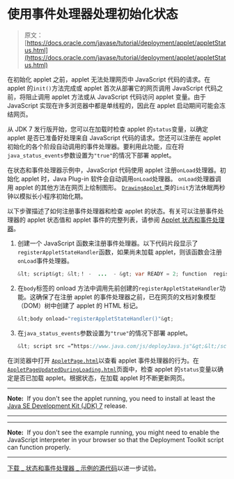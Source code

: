 # 使用事件处理器处理初始化状态

> 原文： [https://docs.oracle.com/javase/tutorial/deployment/applet/appletStatus.html](https://docs.oracle.com/javase/tutorial/deployment/applet/appletStatus.html)

在初始化 applet 之前，applet 无法处理网页中 JavaScript 代码的请求。在 applet 的`init()`方法完成或 applet 首次从部署它的网页调用 JavaScript 代码之前，将阻止调用 applet 方法或从 JavaScript 代码访问 applet 变量。由于 JavaScript 实现在许多浏览器中都是单线程的，因此在 applet 启动期间可能会冻结网页。

从 JDK 7 发行版开始，您可以在加载时检查 applet 的`status`变量，以确定 applet 是否已准备好处理来自 JavaScript 代码的请求。您还可以注册在 applet 初始化的各个阶段自动调用的事件处理器。要利用此功能，应在将`java_status_events`参数设置为`"true"`的情况下部署 applet。

在状态和事件处理器示例中，JavaScript 代码使用 applet 注册`onLoad`处理器。初始化 applet 时，Java Plug-in 软件会自动调用`onLoad`处理器。 `onLoad`处理器调用 applet 的其他方法在网页上绘制图形。 [``DrawingApplet`` ](examples/applet_StatusAndCallback/src/DrawingApplet.java)类的`init`方法休眠两秒钟以模拟长小程序初始化期。

以下步骤描述了如何注册事件处理器和检查 applet 的状态。有关可以注册事件处理器的 applet 状态值和 applet 事件的完整列表，请参阅 [Applet 状态和事件处理器](https://docs.oracle.com/javase/8/docs/technotes/guides/deploy/applet_dev_guide.html#JSDPG719)。

1.  创建一个 JavaScript 函数来注册事件处理器。以下代码片段显示了`registerAppletStateHandler`函数，如果尚未加载 applet，则该函数会注册`onLoad`事件处理器。

    ```java
    &lt; script&gt; &lt;！ -  ...  - &gt; var READY = 2; function  registerAppletStateHandler（） {//如果 applet 已经//尚未加载，则注册 onLoad 处理器 if（drawApplet.status&lt; READY）{drawApplet.onLoad = onLoadHandler; } else if（drawApplet.status&gt; = READY）{// applet 已经加载或者//是错误 document.getElementById（“mydiv”）。innerHTML =“Applet 事件处理器未注册，因为 applet 状态为：”+ drawApplet.status; function  onLoadHandler（） {//就绪状态 document.getElementById（“mydiv”）的事件处理器.innerHTML =“Applet 已加载”;画（）; }&lt;！ -  ...  - &gt; &LT; /脚本&GT; 
    ```

2.  在`body`标签的 onload 方法中调用先前创建的`registerAppletStateHandler`功能。这确保了在注册 applet 的事件处理器之前，已在网页的文档对象模型（DOM）树中创建了 applet 的 HTML 标记。

    ```java
    &lt;body onload="registerAppletStateHandler()"&gt;

    ```

3.  在`java_status_events`参数设置为`"true"`的情况下部署 applet。

    ```java
    &lt; script src =“https://www.java.com/js/deployJava.js"&gt;&lt;/script&gt; &LT;脚本&GT; //将 java_status_events 参数设置为 true var attributes = {id：'drawApplet'，code：'DrawingApplet.class'，archive：'applet_StatusAndCallback.jar'，width：600，height：400}; var parameters = { java_status_events：'true'，permissions：'sandbox'}; deployJava.runApplet（attributes，parameters，'1.7'）; &LT; /脚本&GT; 
    ```

在浏览器中打开 [``AppletPage.html``](examples/dist/applet_StatusAndCallback/AppletPage.html)以查看 applet 事件处理器的行为。在 [``AppletPageUpdatedDuringLoading.html``](examples/dist/applet_StatusAndCallback/AppletPageUpdatedDuringLoading.html)页面中，检查 applet 的`status`变量以确定是否已加载 applet。根据状态，在加载 applet 时不断更新网页。

* * *

**Note:**  If you don't see the applet running, you need to install at least the [Java SE Development Kit (JDK) 7](http://www.oracle.com/technetwork/java/javase/downloads/index.html) release.

* * *

* * *

**Note:**  If you don't see the example running, you might need to enable the JavaScript interpreter in your browser so that the Deployment Toolkit script can function properly.

* * *

[下载 _ 状态和事件处理器 _ 示例的源代码](examplesIndex.html#StatusEventHandler)以进一步试验。
